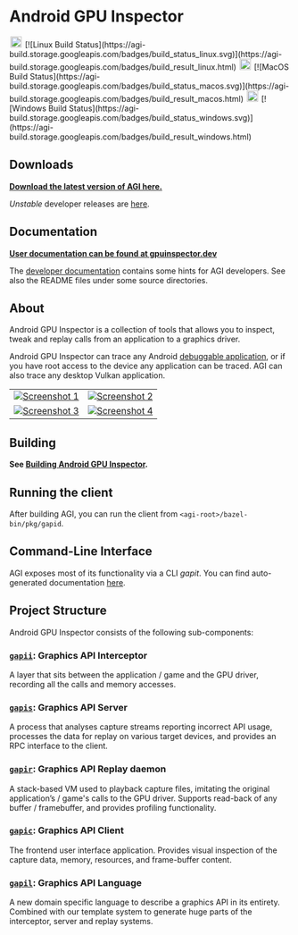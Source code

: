 # Android GPU Inspector

<img alt="Linux" src="kokoro/img/linux.png" width="20px" height="20px" hspace="2px"/>
[![Linux Build Status](https://agi-build.storage.googleapis.com/badges/build_status_linux.svg)](https://agi-build.storage.googleapis.com/badges/build_result_linux.html)
<img alt="MacOS" src="kokoro/img/macos.png" width="20px" height="20px" hspace="2px"/>
[![MacOS Build Status](https://agi-build.storage.googleapis.com/badges/build_status_macos.svg)](https://agi-build.storage.googleapis.com/badges/build_result_macos.html)
<img alt="Windows" src="kokoro/img/windows.png" width="20px" height="20px" hspace="2px"/>
[![Windows Build Status](https://agi-build.storage.googleapis.com/badges/build_status_windows.svg)](https://agi-build.storage.googleapis.com/badges/build_result_windows.html)

## Downloads

**[Download the latest version of AGI here.](https://github.com/google/agi/releases)**

*Unstable* developer releases are [here](https://github.com/google/agi-dev-releases/releases).

## Documentation

**[User documentation can be found at gpuinspector.dev](https://gpuinspector.dev)**

The [developer documentation](DEVDOC.md) contains some hints for AGI
developers. See also the README files under some source directories.

## About

Android GPU Inspector is a collection of tools that allows you to inspect, tweak and replay calls from an application to a graphics driver.

Android GPU Inspector can trace any Android [debuggable application](https://developer.android.com/guide/topics/manifest/application-element.html#debug), or if you have root access to the device any application can be traced.
AGI can also trace any desktop Vulkan application.

<table>
  <tr>
    <td>
      <a href="https://gpuinspector.dev/images/screenshots/framebuffer.png">
        <img src="https://gpuinspector.dev/images/screenshots/framebuffer_thumb.jpg" alt="Screenshot 1">
      </a>
    </td>
    <td>
      <a href="https://gpuinspector.dev/images/screenshots/geometry.png">
        <img src="https://gpuinspector.dev/images/screenshots/geometry_thumb.jpg" alt="Screenshot 2">
      </a>
    </td>
  </tr>
  <tr>
    <td>
      <a href="https://gpuinspector.dev/images/screenshots/textures.png">
        <img src="https://gpuinspector.dev/images/screenshots/textures_thumb.jpg" alt="Screenshot 3">
      </a>
    </td>
    <td>
      <a href="https://gpuinspector.dev/images/screenshots/shaders.png">
        <img src="https://gpuinspector.dev/images/screenshots/shaders_thumb.jpg" alt="Screenshot 4">
      </a>
    </td>
  </tr>
</table>

## Building

**See [Building Android GPU Inspector](BUILDING.md).**

## Running the client

After building AGI, you can run the client from `<agi-root>/bazel-bin/pkg/gapid`.

## Command-Line Interface

AGI exposes most of its functionality via a CLI *gapit*. You can find auto-generated documentation [here](https://gpuinspector.dev/cli/).

## Project Structure

Android GPU Inspector consists of the following sub-components:

### [`gapii`](gapii): Graphics API Interceptor
A layer that sits between the application / game and the GPU driver, recording all the calls and memory accesses.

### [`gapis`](gapis): Graphics API Server
A process that analyses capture streams reporting incorrect API usage, processes the data for replay on various target devices, and provides an RPC interface to the client.

### [`gapir`](gapir): Graphics API Replay daemon
A stack-based VM used to playback capture files, imitating the original application’s / game's calls to the GPU driver. Supports read-back of any buffer / framebuffer, and provides profiling functionality.

### [`gapic`](gapic): Graphics API Client
The frontend user interface application. Provides visual inspection of the capture data, memory, resources, and frame-buffer content.

### [`gapil`](gapil): Graphics API Language
A new domain specific language to describe a graphics API in its entirety. Combined with our template system to generate huge parts of the interceptor, server and replay systems.
